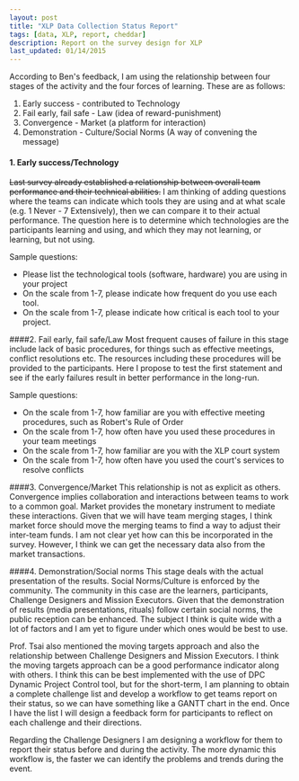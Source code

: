 ```yaml
---
layout: post
title: "XLP Data Collection Status Report"
tags: [data, XLP, report, cheddar]
description: Report on the survey design for XLP
last_updated: 01/14/2015
---
```


According to Ben's feedback, I am using the relationship between four stages of the activity and the four forces of learning. These are as follows:

1. Early success - contributed to Technology
2. Fail early, fail safe - Law (idea of reward-punishment)
3. Convergence - Market (a platform for interaction)
4. Demonstration - Culture/Social Norms (A way of convening the message)


#### 1. Early success/Technology
~~Last survey already established a relationship between overall team performance and their technical abilities.~~ I am thinking of adding questions where the teams can indicate which tools they are using and at what scale (e.g. 1 Never - 7 Extensively), then we can compare it to their actual performance. The question here is to determine which technologies are the participants learning and using, and which they may not learning, or learning, but not using.

Sample questions:
 - Please list the technological tools (software, hardware) you are using in your project
 - On the scale from 1-7, please indicate how frequent do you use each tool.
 - On the scale from 1-7, please indicate how critical is each tool to your project.



####2. Fail early, fail safe/Law
Most frequent causes of failure in this stage include lack of basic procedures, for things such as effective meetings, conflict resolutions etc. The resources including these procedures will be provided to the participants. Here I propose to test the first statement and see if the early failures result in better performance in the long-run.

Sample questions:
 - On the scale from 1-7, how familiar are you with effective meeting procedures, such as Robert's Rule of Order
 - On the scale from 1-7, how often have you used these procedures in your team meetings
 - On the scale from 1-7, how familiar are you with the XLP court system
 - On the scale from 1-7, how often have you used the court's services to resolve conflicts

####3. Convergence/Market
This relationship is not as explicit as others. Convergence implies collaboration and interactions between teams to work to a common goal. Market provides the monetary instrument to mediate these interactions. Given that we will have team merging stages, I think market force should move the merging teams to find a way to adjust their inter-team funds. I am not clear yet how can this be incorporated in the survey. However, I think we can get the necessary data also from the market transactions.


####4. Demonstration/Social norms
This stage deals with the actual presentation of the results. Social Norms/Culture is enforced by the community. The community in this case are the learners, participants, Challenge Designers and Mission Executors. Given that the demonstration of results (media presentations, rituals) follow certain social norms, the public reception can be enhanced. The subject I think is quite wide with a lot of factors and I am yet to figure under which ones would be best to use.


Prof. Tsai also mentioned the moving targets approach and also the relationship between Challenge Designers and Mission Executors. I think the moving targets approach can be a good performance indicator along with others. I think this can be best implemented with the use of DPC Dynamic Project Control tool, but for the short-term, I am planning to obtain a complete challenge list and develop a workflow to get teams report on their status, so we can have something like a GANTT chart in the end. Once I have the list I will design a feedback form for participants to reflect on each challenge and their directions.

Regarding the Challenge Designers I am designing a workflow for them to report their status before and during the activity. The more dynamic this workflow is, the faster we can identify the problems and trends during the event.

